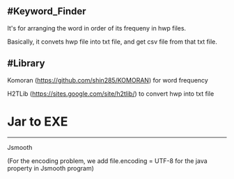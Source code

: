 #Keyword_Finder
----------------------------------------------------------------------------------------
It's for arranging the word in order of its frequeny in hwp files.

Basically, it convets hwp file into txt file, and get csv file from that txt file.


#Library
----------------------------------------------------------------------------------------
Komoran (https://github.com/shin285/KOMORAN) for word frequency

H2TLib (https://sites.google.com/site/h2tlib/) to convert hwp into txt file


# Jar to EXE
------------------------------------------------------------------------------------------
Jsmooth

(For the encoding problem, we add file.encoding = UTF-8 for the java property in Jsmooth program)
